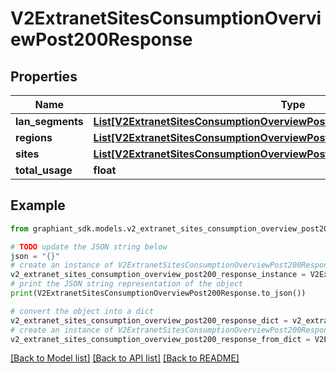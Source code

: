 # V2ExtranetSitesConsumptionOverviewPost200Response


## Properties

Name | Type | Description | Notes
------------ | ------------- | ------------- | -------------
**lan_segments** | [**List[V2ExtranetSitesConsumptionOverviewPost200ResponseLanSegmentsInner]**](V2ExtranetSitesConsumptionOverviewPost200ResponseLanSegmentsInner.md) |  | [optional] 
**regions** | [**List[V2ExtranetSitesConsumptionOverviewPost200ResponseLanSegmentsInner]**](V2ExtranetSitesConsumptionOverviewPost200ResponseLanSegmentsInner.md) |  | [optional] 
**sites** | [**List[V2ExtranetSitesConsumptionOverviewPost200ResponseLanSegmentsInner]**](V2ExtranetSitesConsumptionOverviewPost200ResponseLanSegmentsInner.md) |  | [optional] 
**total_usage** | **float** |  | [optional] 

## Example

```python
from graphiant_sdk.models.v2_extranet_sites_consumption_overview_post200_response import V2ExtranetSitesConsumptionOverviewPost200Response

# TODO update the JSON string below
json = "{}"
# create an instance of V2ExtranetSitesConsumptionOverviewPost200Response from a JSON string
v2_extranet_sites_consumption_overview_post200_response_instance = V2ExtranetSitesConsumptionOverviewPost200Response.from_json(json)
# print the JSON string representation of the object
print(V2ExtranetSitesConsumptionOverviewPost200Response.to_json())

# convert the object into a dict
v2_extranet_sites_consumption_overview_post200_response_dict = v2_extranet_sites_consumption_overview_post200_response_instance.to_dict()
# create an instance of V2ExtranetSitesConsumptionOverviewPost200Response from a dict
v2_extranet_sites_consumption_overview_post200_response_from_dict = V2ExtranetSitesConsumptionOverviewPost200Response.from_dict(v2_extranet_sites_consumption_overview_post200_response_dict)
```
[[Back to Model list]](../README.md#documentation-for-models) [[Back to API list]](../README.md#documentation-for-api-endpoints) [[Back to README]](../README.md)



